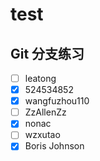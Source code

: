 ﻿# test


## Git 分支练习
- [ ] leatong
- [x] 524534852
- [x] wangfuzhou110
- [ ] ZzAllenZz
- [x] nonac
- [ ] wzxutao 
- [x] Boris Johnson
